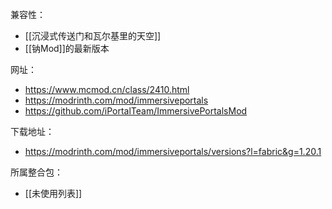 兼容性：
- [[沉浸式传送门和瓦尔基里的天空]]
- [[钠Mod]]的最新版本

网址：
- https://www.mcmod.cn/class/2410.html
- https://modrinth.com/mod/immersiveportals
- https://github.com/iPortalTeam/ImmersivePortalsMod

下载地址：
- https://modrinth.com/mod/immersiveportals/versions?l=fabric&g=1.20.1

所属整合包：
- [[未使用列表]]